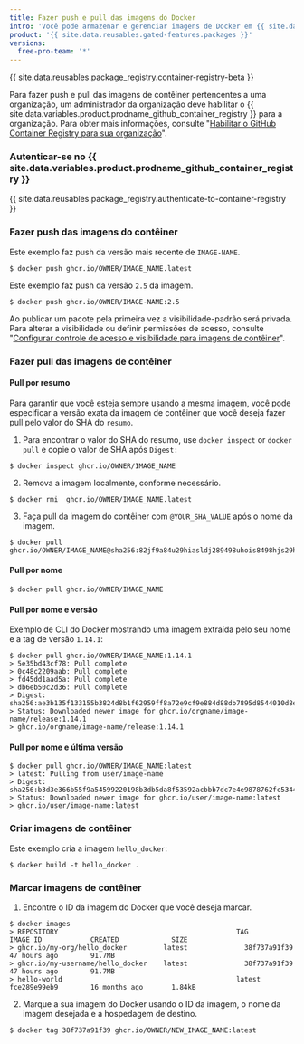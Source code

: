 ```yaml
---
title: Fazer push e pull das imagens do Docker
intro: 'Você pode armazenar e gerenciar imagens de Docker em {{ site.data.variables.product.prodname_github_container_registry }}.'
product: '{{ site.data.reusables.gated-features.packages }}'
versions:
  free-pro-team: '*'
---
```


{{ site.data.reusables.package_registry.container-registry-beta }}

Para fazer push e pull das imagens de contêiner pertencentes a uma organização, um administrador da organização deve habilitar o {{ site.data.variables.product.prodname_github_container_registry }} para a organização. Para obter mais informações, consulte "[Habilitar o GitHub Container Registry para sua organização](/packages/getting-started-with-github-container-registry/enabling-github-container-registry-for-your-organization)".

### Autenticar-se no {{ site.data.variables.product.prodname_github_container_registry }}

{{ site.data.reusables.package_registry.authenticate-to-container-registry }}

### Fazer push das imagens do contêiner

Este exemplo faz push da versão mais recente de `IMAGE-NAME`.
  ```shell
  $ docker push ghcr.io/OWNER/IMAGE_NAME.latest
  ```

Este exemplo faz push da versão `2.5` da imagem.
  ```shell
  $ docker push ghcr.io/OWNER/IMAGE-NAME:2.5
  ```

Ao publicar um pacote pela primeira vez a visibilidade-padrão será privada. Para alterar a visibilidade ou definir permissões de acesso, consulte "[Configurar controle de acesso e visibilidade para imagens de contêiner](/packages/managing-container-images-with-github-container-registry/configuring-access-control-and-visibility-for-container-images)".

### Fazer pull das imagens de contêiner

#### Pull por resumo

Para garantir que você esteja sempre usando a mesma imagem, você pode especificar a versão exata da imagem de contêiner que você deseja fazer pull pelo valor do SHA do `resumo`.

1. Para encontrar o valor do SHA do resumo, use `docker inspect` or `docker pull` e copie o valor de SHA após `Digest:`
  ```shell
  $ docker inspect ghcr.io/OWNER/IMAGE_NAME
  ```
2. Remova a imagem localmente, conforme necessário.
  ```shell
  $ docker rmi  ghcr.io/OWNER/IMAGE_NAME.latest
  ```

3. Faça pull da imagem do contêiner com `@YOUR_SHA_VALUE` após o nome da imagem.
  ```shell
  $ docker pull ghcr.io/OWNER/IMAGE_NAME@sha256:82jf9a84u29hiasldj289498uhois8498hjs29hkuhs
  ```

#### Pull por nome

  ```shell
  $ docker pull ghcr.io/OWNER/IMAGE_NAME
  ```

#### Pull por nome e versão

Exemplo de CLI do Docker mostrando uma imagem extraída pelo seu nome e a tag de versão `1.14.1`:
  ```shell
  $ docker pull ghcr.io/OWNER/IMAGE_NAME:1.14.1
  > 5e35bd43cf78: Pull complete
  > 0c48c2209aab: Pull complete
  > fd45dd1aad5a: Pull complete
  > db6eb50c2d36: Pull complete
  > Digest: sha256:ae3b135f133155b3824d8b1f62959ff8a72e9cf9e884d88db7895d8544010d8e
  > Status: Downloaded newer image for ghcr.io/orgname/image-name/release:1.14.1
  > ghcr.io/orgname/image-name/release:1.14.1
  ```

#### Pull por nome e última versão

  ```shell
  $ docker pull ghcr.io/OWNER/IMAGE_NAME:latest
  > latest: Pulling from user/image-name
  > Digest: sha256:b3d3e366b55f9a54599220198b3db5da8f53592acbbb7dc7e4e9878762fc5344
  > Status: Downloaded newer image for ghcr.io/user/image-name:latest
  > ghcr.io/user/image-name:latest
  ```

### Criar imagens de contêiner

Este exemplo cria a imagem `hello_docker`:
  ```shell
  $ docker build -t hello_docker .
  ```

### Marcar imagens de contêiner

1. Encontre o ID da imagem do Docker que você deseja marcar.
  ```shell
  $ docker images
  > REPOSITORY                                            TAG                 IMAGE ID            CREATED             SIZE
  > ghcr.io/my-org/hello_docker         latest              38f737a91f39        47 hours ago        91.7MB
  > ghcr.io/my-username/hello_docker    latest              38f737a91f39        47 hours ago        91.7MB
  > hello-world                                           latest              fce289e99eb9        16 months ago       1.84kB
  ```

2. Marque a sua imagem do Docker usando o ID da imagem, o nome da imagem desejada e a hospedagem de destino.
  ```shell
  $ docker tag 38f737a91f39 ghcr.io/OWNER/NEW_IMAGE_NAME:latest
  ```
